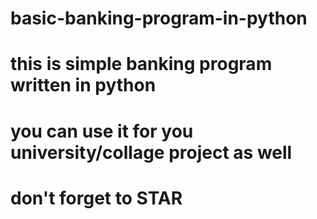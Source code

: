 # basic-banking-program-in-python
# this is simple banking program written in python
# you can use it for you university/collage project as well
# don't forget to STAR
